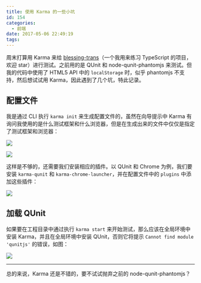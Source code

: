 ```yaml
---
title: 使用 Karma 的一些小坑
id: 154
categories:
  - 前端
date: 2017-05-06 22:49:19
tags:
---
```


周末打算用 Karma 来给 [blessing-trans](https://github.com/g-plane/blessing-trans)（一个我用来练习 TypeScript 的项目，欢迎 star）进行测试。之前用的是 QUnit 和 node-qunit-phantomjs 来测试。但我的代码中使用了 HTML5 API 中的 `localStorage` 时，似乎 phantomjs 不支持，然后想试试用 Karma，因此遇到了几个坑，特此记录。

## 配置文件

我是通过 CLI 执行 `karma init` 来生成配置文件的，虽然在向导提示中 Karma 有询问我使用的是什么测试框架和什么浏览器，但是在生成出来的文件中仅仅是指定了测试框架和浏览器：

[![](http://www.gplane.win/wp-content/uploads/2017/05/sp20170506_214636-150x26.png)](http://www.gplane.win/wp-content/uploads/2017/05/sp20170506_214636.png)

[![](http://www.gplane.win/wp-content/uploads/2017/05/sp20170506_214642-150x24.png)](http://www.gplane.win/wp-content/uploads/2017/05/sp20170506_214642.png)

这样是不够的，还需要我们安装相应的插件。以 QUnit 和 Chrome 为例，我们要安装 `karma-qunit` 和 `karma-chrome-launcher`，并在配置文件中的 `plugins` 中添加这些插件：

[![](http://www.gplane.win/wp-content/uploads/2017/05/sp20170506_215056-150x12.png)](http://www.gplane.win/wp-content/uploads/2017/05/sp20170506_215056.png)

## 加载 QUnit

如果要在工程目录中通过执行 `karma start` 来开始测试，那么应该在全局环境中安装 Karma，并且在全局环境中安装 QUnit，否则它将提示 `Cannot find module 'qunitjs'` 的错误，如图：

[![](http://www.gplane.win/wp-content/uploads/2017/05/sp20170506_201307-150x43.png)](http://www.gplane.win/wp-content/uploads/2017/05/sp20170506_201307.png)

* * *

总的来说，Karma 还是不错的，要不试试抛弃之前的 node-qunit-phantomjs？